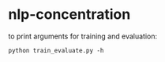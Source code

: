 # nlp-concentration

to print arguments for training and evaluation:

`python train_evaluate.py -h`
